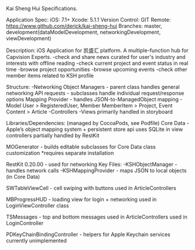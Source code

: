 Kai Sheng Hui Specifications.

Application Spec:
iOS: 7.1+
Xcode: 5.1.1
Version Control: GIT
Remote: https://www.github.com/derick/kai-sheng-hui
Branches: master, development(dataModelDevelopment, networkingDevelopment, viewDevelopment)

Description:
iOS Application for 凯盛汇 platform. A multiple-function hub for Capvision Experts.
-check and share news curated for user's industry and interests with offline reading
-check current project and event status in real time
-browse project opportunities
-browse upcoming events
-check other member items related to KSH profile

Structure:
-Networking
	Object Managers - parent class handles general networking API requests
			- subclasses handle individual request/response options
	Mapping Provider - handles JSON-to-ManagedObject mapping
-Model
	User > RegisteredUser, Member
	MemberItem > Project, Event
    Content > Article
-Controllers
-Views
    primarily handled in storyboard

Libraries/Dependencies: (managed by CocoaPods, see Podfile)
Core Data - Apple’s object mapping system + persistent store api
	uses SQLite
	<FetchedResultsController> in view controllers
	partially handled by RestKit

MOGenerator - builds editable subclasses for Core Data class customization
	*requires separate installation

RestKit 0.20.00 - used for networking
	Key Files:
	-KSHObjectManager - handles network calls
	-KSHMappingProvider - maps JSON to local objects (in Core Data)

SWTableViewCell - cell swiping with buttons
	used in ArticleControllers

MBProgressHUD - loading view for login + networking
	used in LoginViewController class

TSMessages - top and bottom messages
	used in ArticleControllers
	used in LoginController

PDKeyChainBindingController - helpers for Apple Keychain services
	currently unimplemented
